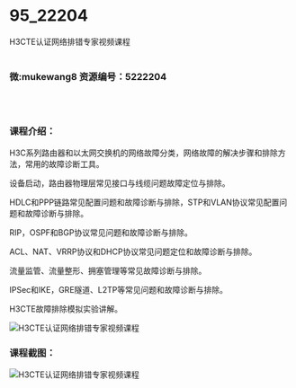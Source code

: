 # 95_22204
H3CTE认证网络排错专家视频课程
<br/></br>
<h3>微:mukewang8 资源编号：5222204</h3>
<br/></br>
<h3>课程介绍：</h3>
<p>H3C系列路由器和以太网交换机的网络故障分类，网络故障的解决步骤和排除方法，常用的故障诊断工具。</p>
<p>设备启动，路由器物理层常见接口与线缆问题故障定位与排除。</p>
<p>HDLC和PPP链路常见配置问题和故障诊断与排除，STP和VLAN协议常见配置问题和故障诊断与排除。</p>
<p>RIP，OSPF和BGP协议常见问题和故障诊断与排除。</p>
<p>ACL、NAT、VRRP协议和DHCP协议常见问题定位和故障诊断与排除。</p>
<p>流量监管、流量整形、拥塞管理等常见故障诊断与排除。</p>
<p>IPSec和IKE，GRE隧道、L2TP等常见问题和故障诊断与排除。</p>
<p><a title="查看与 H3CTE 相关的文章" target="_blank">H3CTE</a>故障排除模拟实验讲解。</p>
<p><img src="https://www.ko996.com/wp-content/uploads/img/2021/12/1-80-300x171.png" alt="H3CTE认证网络排错专家视频课程"></p>
<div class="info-desc">
<h3>课程截图：</h3>
<p><img src="https://www.ko996.com/wp-content/uploads/img/2021/12/2-49.png" alt="H3CTE认证网络排错专家视频课程"></p>


			
</div>
